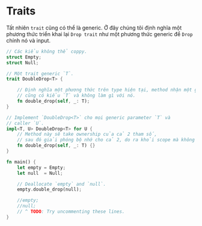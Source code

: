 # Traits
Tất nhiên `trait` cũng có thể  là generic. Ở đây chúng tôi định nghĩa một phương thức triển khai lại `Drop trait` như một phương thức generic để  `Drop` chính nó và input.

```rust
// Các kiểu không thể coppy.
struct Empty;
struct Null;

// Một trait generic `T`.
trait DoubleDrop<T> {

    // Định nghĩa một phương thức trên type hiện tại, method nhận một giá trị khác
    // cũng có kiểu `T` và không làm gì với nó.
    fn double_drop(self, _: T);
}

// Implement `DoubleDrop<T>` cho mọi generic parameter `T` và
// caller `U`.
impl<T, U> DoubleDrop<T> for U {
    // Method này sẽ take ownership của cả 2 tham số, 
    // sau đó giải phóng bộ nhớ cho cả 2, do ra khỏi scope mà không làm gì cả.
    fn double_drop(self, _: T) {}
}

fn main() {
    let empty = Empty;
    let null  = Null;

    // Deallocate `empty` and `null`.
    empty.double_drop(null);

    //empty;
    //null;
    // ^ TODO: Try uncommenting these lines.
}
```
